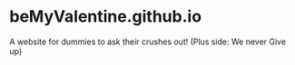 # beMyValentine.github.io
A website for dummies to ask their crushes out! (Plus side: We never Give up)
